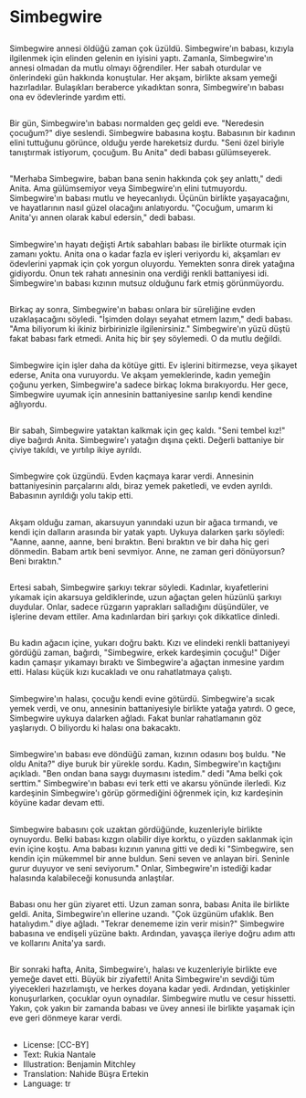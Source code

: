 # Simbegwire

##
Simbegwire annesi öldüğü zaman çok üzüldü. Simbegwire'ın babası, kızıyla ilgilenmek için elinden gelenin en iyisini yaptı. Zamanla, Simbegwire'ın annesi olmadan da mutlu olmayı öğrendiler. Her sabah oturdular ve önlerindeki gün hakkında konuştular. Her akşam, birlikte aksam yemeği hazırladılar. Bulaşıkları beraberce yıkadıktan sonra, Simbegwire'ın babası ona ev ödevlerinde yardım etti.

##
Bir gün, Simbegwire'ın babası normalden geç geldi eve. "Neredesin çocuğum?" diye seslendi. Simbegwire babasına koştu. Babasının bir kadının elini tuttuğunu görünce, olduğu yerde hareketsiz durdu. "Seni özel biriyle tanıştırmak istiyorum, çocuğum. Bu Anita" dedi babası gülümseyerek.

##
"Merhaba Simbegwire, baban bana senin hakkında çok şey anlattı," dedi Anita. Ama gülümsemiyor veya Simbegwire'ın elini tutmuyordu. Simbegwire'ın babası mutlu ve heyecanlıydı. Üçünün birlikte yaşayacağını, ve hayatlarının nasıl güzel olacağını anlatıyordu. "Çocuğum, umarım ki Anita'yı annen olarak kabul edersin," dedi babası.

##
Simbegwire'ın hayatı değişti Artık sabahları babası ile birlikte oturmak için zamanı yoktu. Anita ona o kadar fazla ev işleri veriyordu ki, akşamları ev ödevlerini yapmak için çok yorgun oluyordu. Yemekten sonra direk yatağına gidiyordu. Onun tek rahatı annesinin ona verdiği renkli battaniyesi idi. Simbegwire'ın babası kızının mutsuz olduğunu fark etmiş görünmüyordu.

##
Birkaç ay sonra, Simbegwire'ın babası onlara bir süreliğine evden uzaklaşacağını söyledi. "İşimden dolayı seyahat etmem lazım," dedi babası. "Ama biliyorum ki ikiniz birbirinizle ilgilenirsiniz." Simbegwire'ın yüzü düştü fakat babası fark etmedi. Anita hiç bir şey söylemedi. O da mutlu değildi.

##
Simbegwire için işler daha da kötüye gitti. Ev işlerini bitirmezse, veya şikayet ederse, Anita ona vuruyordu. Ve akşam yemeklerinde, kadın yemeğin çoğunu yerken, Simbegwire'a sadece birkaç lokma bırakıyordu. Her gece, Simbegwire uyumak için annesinin battaniyesine sarılıp kendi kendine ağlıyordu.

##
Bir sabah, Simbegwire yataktan kalkmak için geç kaldı. "Seni tembel kız!" diye bağırdı Anita. Simbegwire'ı yatağın dışına çekti. Değerli battaniye bir çiviye takıldı, ve yırtılıp ikiye ayrıldı.

##
Simbegwire çok üzgündü. Evden kaçmaya karar verdi. Annesinin battaniyesinin parçalarını aldı, biraz yemek paketledi, ve evden ayrıldı. Babasının ayrıldığı yolu takip etti.

##
Akşam olduğu zaman, akarsuyun yanındaki uzun bir ağaca tırmandı, ve kendi için dalların arasında bir yatak yaptı. Uykuya dalarken şarkı söyledi: "Aanne, aanne, aanne, beni bıraktın. Beni bıraktın ve bir daha hiç geri dönmedin. Babam artık beni sevmiyor. Anne, ne zaman geri dönüyorsun? Beni bıraktın."

##
Ertesi sabah, Simbegwire şarkıyı tekrar söyledi. Kadınlar, kıyafetlerini yıkamak için akarsuya geldiklerinde, uzun ağaçtan gelen hüzünlü şarkıyı duydular. Onlar, sadece rüzgarın yaprakları salladığını düşündüler, ve işlerine devam ettiler. Ama kadınlardan biri şarkıyı çok dikkatlice dinledi.

##
Bu kadın ağacın içine, yukarı doğru baktı. Kızı ve elindeki renkli battaniyeyi gördüğü zaman, bağırdı, "Simbegwire, erkek kardeşimin çocuğu!" Diğer kadın çamaşır yıkamayı bıraktı ve Simbegwire'a ağaçtan inmesine yardım etti. Halası küçük kızı kucakladı ve onu rahatlatmaya çalıştı.

##
Simbegwire'ın halası, çocuğu kendi evine götürdü. Simbegwire'a sıcak yemek verdi, ve onu, annesinin battaniyesiyle birlikte yatağa yatırdı. O gece, Simbegwire uykuya dalarken ağladı. Fakat bunlar rahatlamanın göz yaşlarıydı. O biliyordu ki halası ona bakacaktı.

##
Simbegwire'ın babası eve döndüğü zaman, kızının odasını boş buldu. "Ne oldu Anita?" diye buruk bir yürekle sordu. Kadın, Simbegwire'ın kaçtığını açıkladı. "Ben ondan bana saygı duymasını istedim." dedi "Ama belki çok serttim." Simbegwire'ın babası evi terk etti ve akarsu yönünde ilerledi. Kız kardeşinin Simbegwire'ı görüp görmediğini öğrenmek için, kız kardeşinin köyüne kadar devam etti.

##
Simbegwire babasını çok uzaktan gördüğünde, kuzenleriyle birlikte oynuyordu. Belki babası kızgın olabilir diye korktu, o yüzden saklanmak için evin içine koştu. Ama babası kızının yanına gitti ve dedi ki "Simbegwire, sen kendin için mükemmel bir anne buldun. Seni seven ve anlayan biri. Seninle gurur duyuyor ve seni seviyorum." Onlar, Simbegwire'ın istediği kadar halasında kalabileceği konusunda anlaştılar.

##
Babası onu her gün ziyaret etti. Uzun zaman sonra, babası Anita ile birlikte geldi. Anita, Simbegwire'ın ellerine uzandı. "Çok üzgünüm ufaklık. Ben hatalıydım." diye ağladı. "Tekrar denememe izin verir misin?" Simbegwire babasına ve endişeli yüzüne baktı. Ardından, yavaşça ileriye doğru adım attı ve kollarını Anita'ya sardı.

##
Bir sonraki hafta, Anita, Simbegwire'ı, halası ve kuzenleriyle birlikte eve yemeğe davet etti. Büyük bir ziyafetti! Anita Simbegwire'ın sevdiği tüm yiyecekleri hazırlamıştı, ve herkes doyana kadar yedi. Ardından, yetişkinler konuşurlarken, çocuklar oyun oynadılar. Simbegwire mutlu ve cesur hissetti. Yakın, çok yakın bir zamanda babası ve üvey annesi ile birlikte yaşamak için eve geri dönmeye karar verdi.

##
* License: [CC-BY]
* Text: Rukia Nantale
* Illustration: Benjamin Mitchley
* Translation: Nahide Büşra Ertekin
* Language: tr
